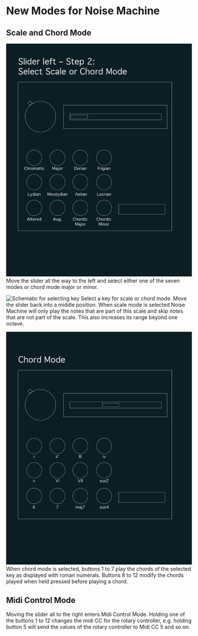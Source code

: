# New Modes for Noise Machine
 
## Scale and Chord Mode

![Schematic for selecting scale or chord mode](Noise_Machine_Step1.png?raw=true "Step1: Select Scale or Chord Mode")
Move the slider all the way to the left and select either one of the seven modes or chord mode major or minor. 

![Schematic for selecting key](Noise_Machine_Step3.png?raw=true "Step 2: Select Key")
Select a key for scale or chord mode. Move the slider back into a middle position. When scale mode is selected Noise Machine will only play the notes that are part of this scale and skip notes that are not part of the scale. This also increases its range beyond one octave.

![Schematic for using chord mode](Noise_Machine_Chord_Mode.png?raw=true "Play with Chorod Mode - Example for minor")
When chord mode is selected, buttons 1 to 7 play the chords of the selected key as displayed with roman numerals. Buttons 8 to 12 modify the chords played when held pressed before playing a chord. 

## Midi Control Mode

Moving the slider all to the right enters Midi Control Mode. Holding one of the buttons 1 to 12 changes the midi CC for the rotary controller, e.g. holding button 5 will send the values of the rotary controller to Midi CC 5 and so on. 